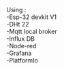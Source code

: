Using :<br>
-Esp-32 devkit V1<br>
-DHt 22<br>
-Mqtt local broker<br>
-Influx DB<br>
-Node-red<br>
-Grafana<br>
-PlatformIo<br>

